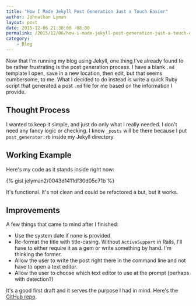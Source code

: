 ```yaml
---
title: "How I Made Jekyll Post Generation Just a Touch Easier"
author: Johnathan Lyman
layout: post
date: 2015-12-06 21:30:00 -08:00
permalink: /2015/12/06/how-i-made-jekyll-post-generation-just-a-touch-easier/
category:
    - Blog
---
```


Now that I'm running my blog using Jekyll, one thing I've already found to be rather frustrating is the post generation process. I have a blank `.md` template I open, save in a new location, then edit, but that seems cumbersome, to me. What I decided to do instead is write a quick Ruby script that generated a post `.md` file for me based on the information I provide.

## Thought Process

I wanted to keep it simple, and just do only what I really needed. I don't need any fancy logic or checking. I know `_posts` will be there because I put `post_generator.rb` inside my Jekyll directory.

## Working Example

Here's my code as it stands inside right now:

{% gist jelyman2/0043d1411df30d05c71b %}

It's functional. It's not clean and could be refactored a but, but it works.

## Improvements

A few things that came to mind after I finished:
- Use the system date if none is provided
- Re-format the title with title-casing. Without `ActiveSupport` in Rails, I'll have to either require it as a gem or write something by hand. I'm thinking the former.
- Allow the user to write the post right there in the command line and not have to open a text editor.
- Allow the user to choose which text editor to use at the prompt (perhaps with detection?)

It's a good first draft and it serves the purpose I had in mind. Here's the [GitHub repo](https://github.com/jelyman2/jekyll-post-generator).
